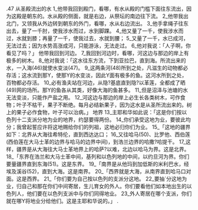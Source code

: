 .47 
从圣殿流出的水 
1_他带我回到殿门，看哪，有水从殿的门槛下面往东流出，因为这殿是朝东的。水从殿的侧面，就是右边，从祭坛的南边往下流。 2_他带我出北门，又领我从外边转到朝东的外门，看哪，水从右边流出。 
3_他手拿绳子往东出去，量了一千肘，使我涉水而过，水到脚踝。 4_他又量了一千，使我涉水而过，水就到膝；再量了一千，使我过去，水就到腰； 5_又量了一千，水已成河，无法过去；因为水势高涨成河，只能游泳，无法走过。 6_他对我说：「人子啊，你看见了吗？」 
他带我回到河边。 7_我回到河边时，看哪，河这边与那边的岸上有极多的树木。 8_他对我说：「这水往东方流，下到亚拉巴，直到海。所流出来的水，一入海(46)就使水变淡(47)。 9_这两条河(48)所到之处，凡滋生的动物都必存活；这水流到那Y，使那Y的水变淡，因此Y面有极多的鱼。这河水所到之处，百物都必存活。 10_必有渔夫站在河边，从隐?基底直到隐?以革莲，全都成了晒(49)网的场所。那Y的鱼各从其类，好像大海的鱼甚多。 11_但是沼泽与池塘的水无法变淡，只能作产盐之用。 12_河这边与那边的岸上必生长各类树木，可作食物；叶子不枯干，果子不断绝。每月必结新果子，因为这水是从圣所流出来的。树上的果子必作食物，叶子可以治病。」 
地界 
13_主耶和华如此说：「这是你们按以色列十二支派分地为业的地界，约瑟要得两份。 14_你们承受这地为业，要彼此均分；我曾起誓应许将这地赐给你们的列祖，这地必归你们为业。 
15_「这地的疆界如下：北界从大海往希特伦，直到西达达口； 16_又往哈马(50)、比罗他、西伯莲(西伯莲在大马士革的边界与哈马的边界中间)，到浩兰边界的哈撒?哈提干。 17_这样，疆界是从大海往大马士革地界上的哈萨?以难，北边以哈马为界。这是北界。 
18_「东界在浩兰和大马士革中间，基列和以色列地的中间，以约旦河为界。你们要量疆界直到东海(51)。这是东界。 
19_「南界是从他玛到加低斯的米利巴水，经埃及溪谷(52)，直到大海。这是南界。 
20_「西界就是大海，从南界直到哈马口对面。这是西界。 
21_「你们要为自己按以色列的支派分这地。 22_要抽`分这地为业，归自己和那在你们中间寄居，生儿育女的外人。你们要看他们如本地出生的以色列人，他们要在以色列支派中与你们同得地业。 23_外人寄居在哪个支派，你们就在哪Y将地业分给他们。这是主耶和华说的。」 
 .